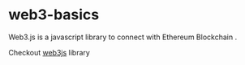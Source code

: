 # web3-basics
Web3.js is a javascript library to connect with Ethereum Blockchain .


Checkout [web3js](https://web3js.readthedocs.io/en/v1.2.11/web3.html) library
